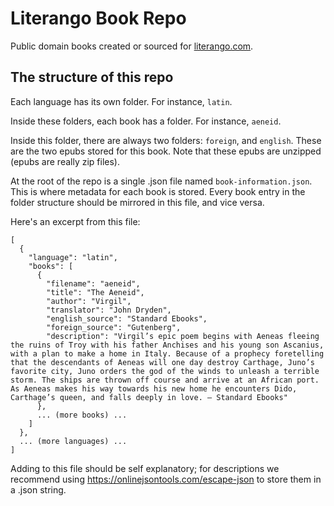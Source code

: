 # Literango Book Repo

Public domain books created or sourced for [literango.com](https://literango.com).

## The structure of this repo

Each language has its own folder. For instance, `latin`. 

Inside these folders, each book has a folder. For instance, `aeneid`.

Inside this folder, there are always two folders: `foreign`, and `english`. These are the two epubs stored for this book. Note that these epubs are unzipped (epubs are really zip files).

At the root of the repo is a single .json file named `book-information.json`. This is where metadata for each book is stored. Every book entry in the folder structure should be mirrored in this file, and vice versa.

Here's an excerpt from this file:

    [
      {
        "language": "latin",
        "books": [
          {
            "filename": "aeneid",
            "title": "The Aeneid",
            "author": "Virgil",
            "translator": "John Dryden",
            "english_source": "Standard Ebooks",
            "foreign_source": "Gutenberg",
            "description": "Virgil’s epic poem begins with Aeneas fleeing the ruins of Troy with his father Anchises and his young son Ascanius, with a plan to make a home in Italy. Because of a prophecy foretelling that the descendants of Aeneas will one day destroy Carthage, Juno’s favorite city, Juno orders the god of the winds to unleash a terrible storm. The ships are thrown off course and arrive at an African port. As Aeneas makes his way towards his new home he encounters Dido, Carthage’s queen, and falls deeply in love. — Standard Ebooks"
          },
          ... (more books) ...
        ]
      },
      ... (more languages) ...
    ]

Adding to this file should be self explanatory; for descriptions we recommend using https://onlinejsontools.com/escape-json to store them in a .json string.
